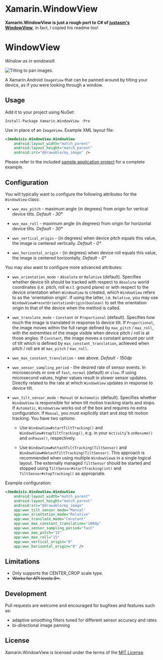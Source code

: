 # Xamarin.WindowView  

**Xamarin.WindowView is just a rough port to C# of [justasm's WindowView](https://github.com/justasm/WindowView)**, in fact, I copied his readme too!

WindowView
==========

*Window as in windowsill.*

![Tilting to pan images.](/sample/sample_in_action.gif)

A Xamarin.Android `ImageView` that can be panned around by tilting your device, as if you were looking
through a window.

Usage
-----
Add it to your project using NuGet:

```
Install-Package Xamarin.WindowView -Pre
```

Use in place of an `ImageView`. Example XML layout file:

```xml
<Jmedeisis.WindowView.WindowView
    android:layout_width="match_parent"
    android:layout_height="match_parent"
    android:src="@drawable/my_image" />
```

Please refer to the included [sample application project](Example/) for a complete example.

Configuration
-------------
You will typically want to configure the following attributes for the `WindowView` class:

- `wwv_max_pitch` - maximum angle (in degrees) from origin for vertical device tilts.
*Default - 30&deg;*

- `wwv_max_roll` - maximum angle (in degrees) from origin for horizontal device tilts.
*Default - 30&deg;*

- `wwv_vertical_origin` - (in degrees) when device pitch equals this value, the image is centered
vertically. *Default - 0&deg;*

- `wwv_horizontal_origin` - (in degrees) when device roll equals this value, the image is centered
horizontally. *Default - 0&deg;*

You may also want to configure more advanced attributes:

- `wwv_orientation_mode` - `Absolute` or `Relative` (default). Specifies whether device tilt should
be tracked with respect to `Absolute` world coordinates (i.e. pitch, roll w.r.t. ground plane) or
with respect to the device orientation when `WindowView` is created, which `WindowView` refers to as
the 'orientation origin'. If using the latter, i.e. `Relative`, you may use
`WindowView#resetOrientationOrigin(boolean)` to set the orientation origin to that of the device
when the method is called.

- `wwv_translate_mode` - `Constant` or `Proportional` (default). Specifies how much the image is
translated in response to device tilt. If `Proportional`, the image moves within the full range
defined by `max_pitch` / `max_roll`, with the extremities of the image visible when device pitch /
roll is at those angles. If `Constant`, the image moves a constant amount per unit of tilt which is
defined by `max_constant_translation`, achieved when pitch / roll are at `max_pitch` / `max_roll`.

- `wwv_max_constant_translation` - see above. *Default - 150dp*

- `wwv_sensor_sampling_period` - the desired rate of sensor events. In microseconds or one of
`fast`, `normal` (default) or `slow`. If using microsecond values, higher values result in slower
sensor updates. Directly related to the rate at which `WindowView` updates in response to device
tilt.

- `wwv_tilt_sensor_mode` - `Manual` or `Automatic` (default). Specifies whether `WindowView` is
responsible for when tilt motion tracking starts and stops. If `Automatic`, `WindowView` works out
of the box and requires no extra configuration. If `Manual`, you must explicitly start and stop tilt
motion tracking. You have two options:
    * Use `WindowView#startTiltTracking()` and `WindowView#stopTiltTracking()`, e.g. in your
    `Activity`'s `onResume()` and `onPause()`, respectively.

    * Use `WindowView#attachTiltTracking(TiltSensor)` and
    `WindowView#detachTiltTracking(TiltSensor)`. This approach is recommended when using multiple
    `WindowView`s in a single logical layout. The externally managed `TiltSensor` should be started
    and stopped using `TiltSensor#startTracking(int)` and `TiltSensor#stopTracking()` as appropriate.

Example configuration:

```xml
<Jmedeisis.WindowView.WindowView
    android:layout_width="match_parent"
    android:layout_height="match_parent"
    android:src="@drawable/my_image"
    app:wwv_tilt_sensor_mode="Manual"
    app:wwv_orientation_mode="Relative"
    app:wwv_translate_mode="Constant"
    app:wwv_max_constant_translation="100dp"
    app:wwv_sensor_sampling_period="fast"
    app:wwv_max_pitch="15"
    app:wwv_max_roll="15"
    app:wwv_vertical_origin="0"
    app:wwv_horizontal_origin="0" />
```

Limitations
-----------
- Only supports the CENTER_CROP scale type.
- ~~Works for API levels 9+.~~

Development
-----------
Pull requests are welcome and encouraged for bugfixes and features such as:

- adaptive smoothing filters tuned for different sensor accuracy and rates
- bi-directional image panning

License
-------
Xamarin.WindowView is licensed under the terms of the [MIT License](LICENSE).